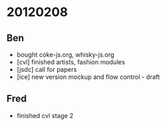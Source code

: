 # 20120208

## Ben
- bought coke-js.org, whisky-js.org
- [cvl] finished artists, fashion modules
- [jsdc] call for papers
- [ice] new version mockup and flow control - draft



## Fred
- finished cvl stage 2